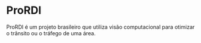 # ProRDI
ProRDI é um projeto brasileiro que utiliza visão computacional para otimizar o trânsito ou o tráfego de uma área.
